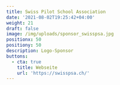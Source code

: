 ```yaml
---
title: Swiss Pilot School Association
date: '2021-08-02T19:25:42+04:00'
weight: 21
draft: false
image: /img/uploads/sponsor_swisspsa.jpg
positionx: 50
positiony: 50
description: Logo-Sponsor
buttons:
  - cta: true
    title: Webseite
    url: 'https://swisspsa.ch/'
---
```


